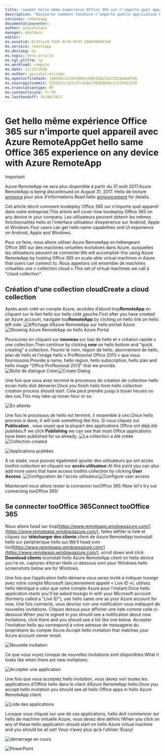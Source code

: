 ```yaml
---
title: "aaaGet hello même expérience Office 365 sur n’importe quel appareil avec Azure RemoteApp | Documents Microsoft"
description: "Découvrez comment tooshare n’importe quelle application Office 365 avec vos utilisateurs à l’aide d’Azure RemoteApp."
services: remoteapp
documentationcenter: 
author: guscatalano
manager: mbaldwin
editor: 
ms.assetid: 0c971ce9-7d45-4cfb-9737-15b6706047e8
ms.service: remoteapp
ms.devlang: na
ms.topic: hero-article
ms.tgt_pltfrm: na
ms.workload: compute
ms.date: 11/23/2016
ms.author: guscatal;elizapo
ms.openlocfilehash: 140056c22c8c69b9ec605318e35a72b144da07eb
ms.sourcegitcommit: 523283cc1b3c37c428e77850964dc1c33742c5f0
ms.translationtype: MT
ms.contentlocale: fr-FR
ms.lasthandoff: 10/06/2017
---
```

# <a name="get-hello-same-office-365-experience-on-any-device-with-azure-remoteapp"></a><span data-ttu-id="f6613-103">Get hello même expérience Office 365 sur n’importe quel appareil avec Azure RemoteApp</span><span class="sxs-lookup"><span data-stu-id="f6613-103">Get hello same Office 365 experience on any device with Azure RemoteApp</span></span>
> [!IMPORTANT]
> <span data-ttu-id="f6613-104">Azure RemoteApp ne sera plus disponible à partir du 31 août 2017.</span><span class="sxs-lookup"><span data-stu-id="f6613-104">Azure RemoteApp is being discontinued on August 31, 2017.</span></span> <span data-ttu-id="f6613-105">Hello de lecture [annonce](https://go.microsoft.com/fwlink/?linkid=821148) pour plus d’informations.</span><span class="sxs-lookup"><span data-stu-id="f6613-105">Read hello [announcement](https://go.microsoft.com/fwlink/?linkid=821148) for details.</span></span>
> 
> 

<span data-ttu-id="f6613-106">Cet article décrit comment toodeploy Office 365 sur n’importe quel appareil dans votre entreprise.</span><span class="sxs-lookup"><span data-stu-id="f6613-106">This article will cover how toodeploy Office 365 on any device in your company.</span></span> <span data-ttu-id="f6613-107">Les utilisateurs peuvent obtenir les mêmes fonctionnalités hello et l’interface utilisateur d’expérience sur Android, Apple et Windows.</span><span class="sxs-lookup"><span data-stu-id="f6613-107">Your users can get hello same capabilities and UI experience on Android, Apple and Windows.</span></span>

<span data-ttu-id="f6613-108">Pour ce faire, nous allons utiliser Azure RemoteApp en hébergeant Office 365 sur des machines virtuelles évolutives dans Azure, auxquelles les utilisateurs peuvent se connecter.</span><span class="sxs-lookup"><span data-stu-id="f6613-108">We will accomplish this using Azure RemoteApp by hosting Office 365 on scale-able virtual machines in Azure that users can connect to.</span></span> <span data-ttu-id="f6613-109">Nous appelons cet ensemble de machines virtuelles une « collection cloud ».</span><span class="sxs-lookup"><span data-stu-id="f6613-109">This set of virtual machines we call a "cloud collection".</span></span>

## <a name="create-a-cloud-collection"></a><span data-ttu-id="f6613-110">Création d'une collection cloud</span><span class="sxs-lookup"><span data-stu-id="f6613-110">Create a cloud collection</span></span>
<span data-ttu-id="f6613-111">Après avoir créé un compte Azure, accédez d’abord trop**RemoteApp** en cliquant sur le lien hello sur hello côté gauche.</span><span class="sxs-lookup"><span data-stu-id="f6613-111">First after you have created an Azure account, navigate too**RemoteApp** by clicking on hello link on hello left side.</span></span>
<span data-ttu-id="f6613-112">![Affichage d’Azure RemoteApp sur hello portail Azure](./media/remoteapp-tutorial-o365anywhere/1-menu.png)</span><span class="sxs-lookup"><span data-stu-id="f6613-112">![Showing Azure RemoteApp on hello Azure Portal](./media/remoteapp-tutorial-o365anywhere/1-menu.png)</span></span>

<span data-ttu-id="f6613-113">Poursuivez en cliquant sur **nouveau** sur bas de hello et « création rapide » une collection.</span><span class="sxs-lookup"><span data-stu-id="f6613-113">Then continue by clicking **new** on hello bottom and "quick creating" a collection.</span></span> <span data-ttu-id="f6613-114">Fournir le nom, région de hello, abonnement de hello, plan de hello et l’image hello « Proffesional Office 2013 » que nous fournissons.</span><span class="sxs-lookup"><span data-stu-id="f6613-114">Provide a name, hello region, hello subscription, hello plan and hello image "Office Proffesional 2013" that we provide.</span></span>
<span data-ttu-id="f6613-115">![Boîte de dialogue Créer](./media/remoteapp-tutorial-o365anywhere/2-quickcreate.png)</span><span class="sxs-lookup"><span data-stu-id="f6613-115">![Create Dialog](./media/remoteapp-tutorial-o365anywhere/2-quickcreate.png)</span></span>

<span data-ttu-id="f6613-116">Une fois que vous avez terminé le processus de création de collection hello écran hello doit démarrer.</span><span class="sxs-lookup"><span data-stu-id="f6613-116">Once you finish hello form hello collection creation process should start.</span></span> <span data-ttu-id="f6613-117">Cela peut prendre jusqu'à tooan heures ou des cas.</span><span class="sxs-lookup"><span data-stu-id="f6613-117">This may take up tooan hour or so.</span></span>

![En attente](./media/remoteapp-tutorial-o365anywhere/3-waiting.png)

<span data-ttu-id="f6613-119">Une fois le processus de hello est terminé, il ressemble à ceci.</span><span class="sxs-lookup"><span data-stu-id="f6613-119">Once hello process is done, it will look something like this.</span></span> <span data-ttu-id="f6613-120">Si vous cliquez sur **Publication** , vous voyez que la plupart des applications Office ont déjà été publiées.</span><span class="sxs-lookup"><span data-stu-id="f6613-120">If we click **Publishing** we can see that most Office applications have been published for us already.</span></span>
<span data-ttu-id="f6613-121">![La collection a été créée](./media/remoteapp-tutorial-o365anywhere/4-done.png)</span><span class="sxs-lookup"><span data-stu-id="f6613-121">![Collection created](./media/remoteapp-tutorial-o365anywhere/4-done.png)</span></span>

![Applications publiées](./media/remoteapp-tutorial-o365anywhere/5-publish.png)

<span data-ttu-id="f6613-123">À ce stade, vous pouvez également ajouter des utilisateurs qui ont accès toothis collection en cliquant sur **accès utilisateur**.</span><span class="sxs-lookup"><span data-stu-id="f6613-123">At this point you can also add more users that have access toothis collection by clicking **User Access**.</span></span>
<span data-ttu-id="f6613-124">![Configuration de l'accès utilisateur](./media/remoteapp-tutorial-o365anywhere/6-user.png)</span><span class="sxs-lookup"><span data-stu-id="f6613-124">![Configure user access](./media/remoteapp-tutorial-o365anywhere/6-user.png)</span></span>

<span data-ttu-id="f6613-125">Maintenant nous allons tester la connexion tooOffice 365 !</span><span class="sxs-lookup"><span data-stu-id="f6613-125">Now let's try out connecting tooOffice 365!</span></span>

## <a name="connect-toooffice-365"></a><span data-ttu-id="f6613-126">Se connecter tooOffice 365</span><span class="sxs-lookup"><span data-stu-id="f6613-126">Connect tooOffice 365</span></span>
<span data-ttu-id="f6613-127">Nous allons head sur trop[https://www.remoteapp.windowsazure.com/](https://www.remoteapp.windowsazure.com/), faites défiler la liste et cliquez sur **télécharger des clients** client de Azure RemoteApp tooinstall hello sur périphérique hello sur.</span><span class="sxs-lookup"><span data-stu-id="f6613-127">We'll head over too[https://www.remoteapp.windowsazure.com/](https://www.remoteapp.windowsazure.com/), scroll down  and click **Download clients** tooinstall hello Azure RemoteApp client on hello device you're on.</span></span> <span data-ttu-id="f6613-128">captures d’écran Hello ci-dessous sont pour Windows.</span><span class="sxs-lookup"><span data-stu-id="f6613-128">hello screenshots below are for Windows.</span></span>

<span data-ttu-id="f6613-129">Une fois que l’application hello démarre vous serez invité à indiquer toosign avec votre compte Microsoft (anciennement appelé « Live ID »), utilisez hello identique à celui que votre compte Azure pour l’instant.</span><span class="sxs-lookup"><span data-stu-id="f6613-129">Once hello application starts you'll be asked toosign in with your Microsoft account (formerly called a "Live ID"), use hello same one as your Azure account for now.</span></span> <span data-ttu-id="f6613-130">Une fois connecté, vous devriez voir une notification vous indiquant de nouvelles invitations. Cliquez dessus pour afficher une liste comme celle ci-dessous.</span><span class="sxs-lookup"><span data-stu-id="f6613-130">When you're signed in you should see a notification about new invitations, click there and you should see a list like one below.</span></span> <span data-ttu-id="f6613-131">Accepter l’invitation hello qui correspond à votre adresse de messagerie du propriétaire du compte Azure.</span><span class="sxs-lookup"><span data-stu-id="f6613-131">Accept hello invitation that matches your Azure account owner email.</span></span>

![Nouvelle invitation](./media/remoteapp-tutorial-o365anywhere/7-araclient.png)

<span data-ttu-id="f6613-133">Ce que vous voyez lorsque de nouvelles invitations sont disponibles.</span><span class="sxs-lookup"><span data-stu-id="f6613-133">What it looks like when there are new invitations.</span></span>

![Accepter une application](./media/remoteapp-tutorial-o365anywhere/8-invitation.png)

<span data-ttu-id="f6613-135">Une fois que vous acceptez hello invitation, vous devez voir toutes les applications d’Office hello dans le client d’Azure RemoteApp hello.</span><span class="sxs-lookup"><span data-stu-id="f6613-135">Once you accept hello invitation you should see all hello Office apps in hello Azure RemoteApp client.</span></span>

![Liste des applications](./media/remoteapp-tutorial-o365anywhere/9-work.png)

<span data-ttu-id="f6613-137">Lorsque vous cliquez sur une de ces applications, hello doit commencer sur hello de machine virtuelle Azure, vous devez être définis !</span><span class="sxs-lookup"><span data-stu-id="f6613-137">When you click on any of these hello application should start on hello Azure virtual machine and you should be all set!</span></span> <span data-ttu-id="f6613-138">Vous n’avez plus qu’à l’utiliser !</span><span class="sxs-lookup"><span data-stu-id="f6613-138">Enjoy!</span></span>

![démarrage en cours](./media/remoteapp-tutorial-o365anywhere/10-arastart.png)

![PowerPoint](./media/remoteapp-tutorial-o365anywhere/11-pp.png)

